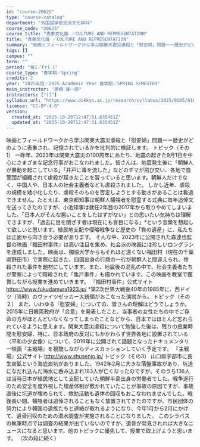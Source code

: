 ```yaml
---
id: "course:20625"
type: "course-catalog"
department: "外国語学部交流文化学科"
course_code: "20625"
course_title: "表象文化論 ／CULTURE AND REPRESENTATION"
title: "表象文化論 ／CULTURE AND REPRESENTATION"
summary: "映画とフィールドワークから学ぶ関東大震災虐殺と「慰安婦」問題ーー歴史がどのように表象され、記憶されているかを批判的に検証します。 トピック（その1） 一昨年、2023年は関東大震災の100周年にあたり、地震の起きた9月1日を中心にさまざまな…"
tags: []
campus: ""
term: ""
period: "金1／Fri 1"
course_type: "春学期／Spring"
credits: 2
year: "2025年度／2025 Academic Year 春学期／SPRING SEMESTER"
main_instructor: "高橋 雄一郎"
instructors: ["[]"]
syllabus_url: "https://www.dokkyo.ac.jp/research/syllabus/2025/0105/0105_20625_ja_JP.html"
license: "CC-BY-4.0"
version:
  created_at: "2025-10-29T12:47:51.635451Z"
  updated_at: "2025-10-29T12:47:51.635451Z"
---
```

映画とフィールドワークから学ぶ関東大震災虐殺と「慰安婦」問題ーー歴史がどのように表象され、記憶されているかを批判的に検証します。 トピック（その1） 一昨年、2023年は関東大震災の100周年にあたり、地震の起きた9月1日を中心にさまざまな記念行事がおこなわれました。皆さんは、地震発生後に「朝鮮人が暴動を起こしている」「井戸に毒を流した」などのデマが飛び交い、各地で自警団が組織されて虐殺が起きたことを習っていると思います。朝鮮人だけでなく、中国人や、日本人の社会主義者なども虐殺されました。 しかし近年、虐殺の規模を矮小化したり、虐殺そのものを否定しようとする動きがあることは看過できません。たとえば、東京都知事は朝鮮人犠牲者を慰霊する式典に毎年追悼文を送ってきたのですが、小池知事は就任2年目の2017年から取りやめてしまいました。「日本人がそんな悪いことをしたはずがない」との思いたい気持ちは理解できますが、「過去に目を閉ざす者は現在にも盲目になる」*という言葉を想起して欲しいと思います。植民地支配や侵略戦争など歴史の「負の遺産」に、私たちは正面から向き合う必要があります。 そんな中、2023年に公開された森達也監督の映画『福田村事件』は高い注目を集め、社会派の映画には珍しいロングランを達成しました。映画は、獨協大学からもそれほど遠くない福田村（現在の千葉県野田市）で実際に起きた、四国出身の行商の一行が朝鮮人と間違えられ、惨殺された事件を題材にしています。また、地震後の混乱の中で、社会主義者たちが警察によって暗殺された「亀戸事件」も描かれています。この映画を教室で鑑賞しながら授業を進めていきます。 『福田村事件』公式サイト https://www.fukudamura1923.jp/ *第2次世界大戦後40年の1985年に、西ドイツ（当時）のヴァイツゼッカー大統領がおこなった演説から。 トピック（その２） また、いわゆる「慰安婦」についての、皆さんの理解はどうでしょうか。2015年に日韓両政府が「合意」を発表したこと、当事者の女性たちの中でご存命の方がほとんどいなくなってしまったことなどから、日本ではほとんど忘れられているように思えます。関東大震災虐殺について勉強した後は、残りの授業時間を慰安婦、特に、日本政府の反対にもかかわらず世界各地に設置されている〈平和の少女像〉について、2019年に公開されて話題となったドキュメンタリー映画『主戦場』を視聴しながらディスカッションしていく予定です。 『主戦場』公式サイト http://www.shusenjo.jp/ トピック（その3） 山口県宇部市に長生炭鉱という海底炭坑がありました。1942年2月に大きな落盤事故があり、坑道になだれ込んだ海水に呑み込まれ183人が亡くなったのですが、そのうち136人は当時日本が植民地として支配していた朝鮮半島出身の労働者でした。戦争遂行のため安全を度外視した増産体制が敷かれていたことが事故の原因ですが、事故直後に坑道が埋められて、救助活動も遺体の回収もおこなわれませんでした。戦後長い間、犠牲者は追悼されることもなく放置されてきたのですが、市民団体の努力により韓国の遺族たちと連絡が取れるようになり、今年1月から2月にかけて、遺骨回収のための潜水調査が実施されることになりました。 このシラバスの執筆時点では調査の結果が出ていないのですが、遺骨が発見されれば大きなニュースになると思います。他のトピックに優先して、授業で取上げようと思います。 （次の段に続く）
